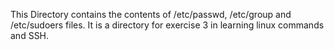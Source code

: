 This Directory contains the contents of /etc/passwd, /etc/group and /etc/sudoers files.
It is a directory for exercise 3 in learning linux commands and SSH.
